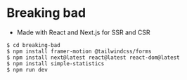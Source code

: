 # Breaking bad

* Made with React and Next.js for SSR and CSR

```console
$ cd breaking-bad
$ npm install framer-motion @tailwindcss/forms
$ npm install next@latest react@latest react-dom@latest
$ npm install simple-statistics
$ npm run dev
```
